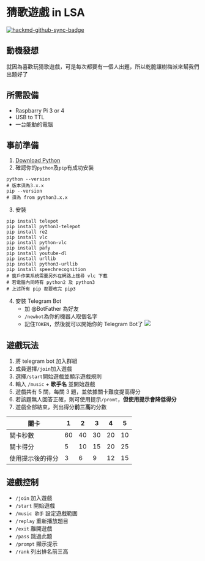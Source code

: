 # 猜歌遊戲 in LSA

[![hackmd-github-sync-badge](https://hackmd.io/ktRec9XuQniTA3w9MsG5xw/badge)](https://hackmd.io/ktRec9XuQniTA3w9MsG5xw)

## 動機發想
就因為喜歡玩猜歌遊戲，可是每次都要有一個人出題，所以乾脆讓樹梅派來幫我們出題好了

## 所需設備
- Raspbarry Pi 3 or 4
- USB to TTL
- 一台能動的電腦


## 事前準備
1. [Download Python](https://www.python.org/downloads/)
2. 確認你的`python`及`pip`有成功安裝
```shell=
python --version
# 版本須為3.x.x
pip --version
# 須為 from python3.x.x
```

3. 安裝
```shell=
pip install telepot
pip install python3-telepot
pip install re2
pip install vlc
pip install python-vlc
pip install pafy
pip install youtube-dl
pip install urllib
pip install python3-urllib
pip install speechrecognition
# 窗戶作業系統需要另外在網路上搜尋 vlc 下載
# 若電腦內同時有 python2 及 python3
# 上述所有 pip 都要改完 pip3
```

4. 安裝 Telegram Bot
    - 加 @BotFather 為好友
    - `/newbot`為你的機器人取個名字
    - 記住`TOKEN`，然後就可以開始你的 Telegram Bot了
    ![](https://i.imgur.com/FOszkwp.png)


## 遊戲玩法
1. 將 telegram bot 加入群組
2. 成員選擇`/join`加入遊戲
3. 選擇`/start`開始遊戲並顯示遊戲規則
4. 輸入 `/music` + **歌手名** 並開始遊戲
5. 遊戲共有 5 關，每關 3 題，並依據關卡難度提高得分
6. 若該題無人回答正確，則可使用提示`/promt`，**但使用提示會降低得分**
7. 遊戲全部結束，列出得分**前三高**的分數

|關卡| 1| 2| 3| 4|5|
| -------- | -------- | -------- |--------|---------|-------|
| 關卡秒數 | 60 | 40 |   30 |  20 | 10|
| 關卡得分  | 5 | 10 |  15|   20|  25|
| 使用提示後的得分 |  3 |  6 |  9| 12 |15| 

## 遊戲控制
- `/join` 加入遊戲
- `/start` 開始遊戲
- `/music 歌手` 設定遊戲範圍
- `/replay` 重新播放題目
- `/exit` 離開遊戲
- `/pass` 跳過此題
- `/prompt` 顯示提示
- `/rank` 列出排名前三高